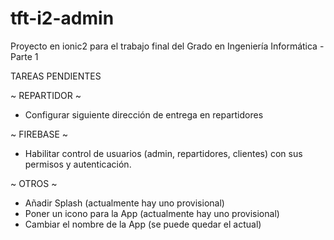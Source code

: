 # tft-i2-admin
Proyecto en ionic2 para el trabajo final del Grado en Ingeniería Informática - Parte 1

TAREAS PENDIENTES

~ REPARTIDOR ~
- Configurar siguiente dirección de entrega en repartidores


~ FIREBASE ~
- Habilitar control de usuarios (admin, repartidores, clientes) con sus permisos y autenticación.


~ OTROS ~
- Añadir Splash (actualmente hay uno provisional)
- Poner un icono para la App (actualmente hay uno provisional)
- Cambiar el nombre de la App (se puede quedar el actual)
